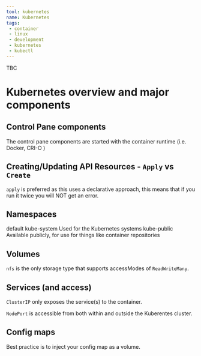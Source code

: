 ```yaml
---
tool: kubernetes
name: Kubernetes
tags:
 - container
 - linux
 - development
 - kubernetes
 - kubectl
--- 
```


TBC
<!--more-->

# Kubernetes overview and major components

## Control Pane components

The control pane components are started with the container runtime (i.e. Docker, CRI-O )

## Creating/Updating API Resources - `Apply` vs `Create`

`apply` is preferred as this uses a declarative approach, this means that if you run it twice you will NOT get an error.

## Namespaces

default
kube-system       Used for the Kubernetes systems
kube-public       Available publicly, for use for things like container repositories

## Volumes

`nfs` is the only storage type that supports accessModes of `ReadWriteMany`.

## Services (and access)

`ClusterIP` only exposes the service(s) to the container.

`NodePort` is accessible from both within and outside the Kuberentes cluster.

## Config maps

Best practice is to inject your config map as a volume.


